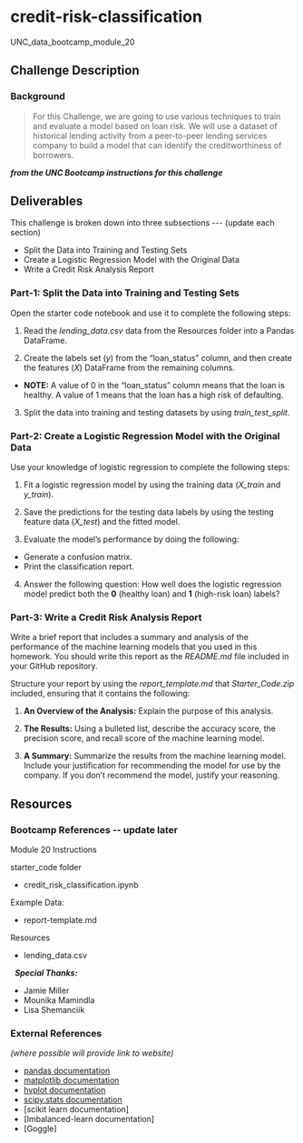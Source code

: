 # credit-risk-classification
UNC_data_bootcamp_module_20

## Challenge Description
### Background
> For this Challenge, we are going to use various techniques to train and evaluate a model based on loan risk. We will use a dataset of historical lending activity from a peer-to-peer lending services company to build a model that can identify the creditworthiness of borrowers.

***from the UNC Bootcamp instructions for this challenge***

## Deliverables
This challenge is broken down into three subsections --- (update each section)
* Split the Data into Training and Testing Sets
* Create a Logistic Regression Model with the Original Data
* Write a Credit Risk Analysis Report


### Part-1: Split the Data into Training and Testing Sets
Open the starter code notebook and use it to complete the following steps:

1) Read the _lending_data.csv_ data from the Resources folder into a Pandas DataFrame.

2) Create the labels set (_y_) from the “loan_status” column, and then create the features (_X_) DataFrame from the remaining columns.

  * __NOTE:__ A value of 0 in the “loan_status” column means that the loan is healthy. A value of 1 means that the loan has a high risk of defaulting.

3) Split the data into training and testing datasets by using _train_test_split_.



### Part-2: Create a Logistic Regression Model with the Original Data
Use your knowledge of logistic regression to complete the following steps:

1) Fit a logistic regression model by using the training data (_X_train_ and _y_train_).

2) Save the predictions for the testing data labels by using the testing feature data (_X_test_) and the fitted model.

3) Evaluate the model’s performance by doing the following:
  * Generate a confusion matrix.
  * Print the classification report.

4) Answer the following question: How well does the logistic regression model predict both the __0__ (healthy loan) and __1__ (high-risk loan) labels?




### Part-3: Write a Credit Risk Analysis Report
Write a brief report that includes a summary and analysis of the performance of the machine learning models that you used in this homework. You should write this report as the _README.md_ file included in your GitHub repository.

Structure your report by using the _report_template.md_ that _Starter_Code.zip_ included, ensuring that it contains the following:

1) __An Overview of the Analysis:__ Explain the purpose of this analysis.

2) __The Results:__ Using a bulleted list, describe the accuracy score, the precision score, and recall score of the machine learning model.

3) __A Summary:__ Summarize the results from the machine learning model. Include your justification for recommending the model for use by the company. If you don’t recommend the model, justify your reasoning.







## Resources
### Bootcamp References -- update later
Module 20 Instructions

starter_code folder
* credit_risk_classification.ipynb


Example Data:
* report-template.md


Resources
* lending_data.csv


 
***Special Thanks:***
* Jamie Miller
* Mounika Mamindla
* Lisa Shemanciik
 
### External References
_(where possible will provide link to website)_
* [pandas documentation](https://pandas.pydata.org/docs/reference/general_functions.html)
* [matplotlib documentation](https://matplotlib.org/stable/index.html)
* [hvplot documentation](https://hvplot.holoviz.org/reference/geopandas/points.html)
* [scipy.stats documentation](https://docs.scipy.org/doc/scipy/reference/stats.html)
* [scikit learn documentation]
* [Imbalanced-learn documentation]
* [Goggle]

